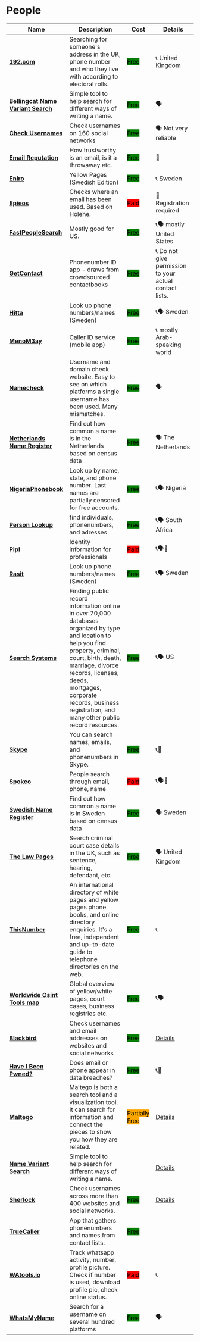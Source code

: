 # People

| Name | Description | Cost | Details |
| --- | --- | --- | --- |
| [**192.com**](http://www.192.com/) | Searching for someone's address in the UK, phone number and who they live with according to electoral rolls. | <mark style="background-color:green;">Free</mark> | 📞 United Kingdom |
| [**Bellingcat Name Variant Search**](https://bellingcat.github.io/name-variant-search/) | Simple tool to help search for different ways of writing a name. | <mark style="background-color:green;">Free</mark> | 🗣️  |
| [**Check Usernames**](https://checkusernames.com/) | Check usernames on 160 social networks | <mark style="background-color:green;">Free</mark> | 🗣️ Not very reliable |
| [**Email Reputation**](https://emailrep.io/) | How trustworthy is an email, is it a throwaway etc. | <mark style="background-color:green;">Free</mark> | 📧  |
| [**Eniro**](https://www.eniro.se/) | Yellow Pages (Swedish Edition) | <mark style="background-color:green;">Free</mark> | 📞 Sweden |
| [**Epieos**](https://tools.epieos.com/holehe.php) | Checks where an email has been used. Based on Holehe. | <mark style="background-color:red;">Paid</mark> | 📧 Registration required |
| [**FastPeopleSearch**](http://fastpeoplesearch.com/) | Mostly good for US. | <mark style="background-color:green;">Free</mark> | 📞🗣️ mostly United States |
| [**GetContact**](https://www.getcontact.com/en/) | Phonenumber ID app - draws from crowdsourced contactbooks | <mark style="background-color:green;">Free</mark> | 📞 Do not give permission to your actual contact lists. |
| [**Hitta**](https://www.hitta.se/) | Look up phone numbers/names (Sweden) | <mark style="background-color:green;">Free</mark> | 📞🗣️ Sweden |
| [**MenoM3ay**](https://play.google.com/store/apps/details?id=com.okdme.menoma3ay\&hl=en\_CA\&gl=US) | Caller ID service (mobile app) | <mark style="background-color:green;">Free</mark> | 📞 mostly Arab-speaking world |
| [**Namecheck**](http://namechk.com/) | Username and domain check website. Easy to see on which platforms a single username has been used. Many mismatches. | <mark style="background-color:green;">Free</mark> | 🗣️  |
| [**Netherlands Name Register**](https://www.meertens.knaw.nl/nvb/naam/is/Giancarlo) | Find out how common a name is in the Netherlands based on census data | <mark style="background-color:green;">Free</mark> | 🗣️ The Netherlands |
| [**NigeriaPhonebook**](https://nigeriaphonebook.com/) | Look up by name, state, and phone number. Last names are partially censored for free accounts. | <mark style="background-color:green;">Free</mark> | 📞🗣️ Nigeria |
| [**Person Lookup**](https://personlookup.co.za/) | find individuals, phonenumbers, and adresses | <mark style="background-color:green;">Free</mark> | 📞🗣️ South Africa |
| [**Pipl**](http://pipl.com/) | Identity information for professionals | <mark style="background-color:red;">Paid</mark> | 📞🗣️📧  |
| [**Rasit**](https://www.ratsit.se/) | Look up phone numbers/names (Sweden) | <mark style="background-color:green;">Free</mark> | 📞🗣️ Sweden |
| [**Search Systems**](https://publicrecords.searchsystems.net/) | Finding public record information online in over 70,000 databases organized by type and location to help you find property, criminal, court, birth, death, marriage, divorce records, licenses, deeds, mortgages, corporate records, business registration, and many other public record resources. | <mark style="background-color:green;">Free</mark> | 📞🗣️ US |
| [**Skype**]() | You can search names, emails, and phonenumbers in Skype. | <mark style="background-color:green;">Free</mark> | 📞📧  |
| [**Spokeo**](http://spokeo.com/) | People search through email, phone, name | <mark style="background-color:red;">Paid</mark> | 📞🗣️📧  |
| [**Swedish Name Register**](https://scb.se/hitta-statistik/sverige-i-siffror/namnsok/) | Find out how common a name is in Sweden based on census data | <mark style="background-color:green;">Free</mark> | 🗣️ Sweden |
| [**The Law Pages**](https://www.thelawpages.com/court-cases/court-case-search.php?mode=1) | Search criminal court case details in the UK, such as sentence, hearing, defendant, etc. | <mark style="background-color:green;">Free</mark> | 🗣️ United Kingdom |
| [**ThisNumber**](https://sur.ly/o/numberway.com/AA000014) | An international directory of white pages and yellow pages phone books, and online directory enquiries. It's a free, independent and up-to-date guide to telephone directories on the web. | <mark style="background-color:green;">Free</mark> | 📞  |
| [**Worldwide Osint Tools map**](https://cipher387.github.io/osintmap/) | Global overview of yellow/white pages, court cases, business registries etc. | <mark style="background-color:green;">Free</mark> | 📞🗣️  |
| [**Blackbird**](https://github.com/p1ngul1n0/blackbird) | Check usernames and email addresses on websites and social networks | <mark style="background-color:green;">Free</mark> | [Details](../tools/blackbird/README.md) |
| [**Have I Been Pwned?**](https://haveibeenpwned.com/) | Does email or phone appear in data breaches? | <mark style="background-color:green;">Free</mark> | 📞📧  |
| [**Maltego**](https://www.maltego.com/) | Maltego is both a search tool and a visualization tool. It can search for information and connect the pieces to show you how they are related. | <mark style="background-color:orange;">Partially Free</mark> | [Details](../tools/maltego/README.md) |
| [**Name Variant Search**](https://bellingcat.github.io/name-variant-search/) | Simple tool to help search for different ways of writing a name. |  | [Details](../tools/name-variant-search/README.md) |
| [**Sherlock**](https://github.com/sherlock-project/sherlock) | Check usernames across more than 400 websites and social networks. | <mark style="background-color:green;">Free</mark> | [Details](../tools/sherlock/README.md) |
| [**TrueCaller**](https://www.truecaller.com/) | App that gathers phonenumbers and names from contact lists. | <mark style="background-color:green;">Free</mark> |  |
| [**WAtools.io**](http://watools.io/) | Track whatsapp activity, number, profile picture. Check if number is used, download profile pic, check online status. | <mark style="background-color:red;">Paid</mark> | 📞  |
| [**WhatsMyName**](https://whatsmyname.app/) | Search for a username on several hundred platforms | <mark style="background-color:green;">Free</mark> | 🗣️  |